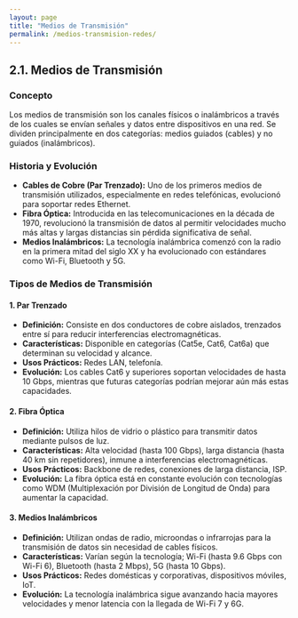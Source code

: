```yaml
---
layout: page
title: "Medios de Transmisión"
permalink: /medios-transmision-redes/
---
```


## 2.1. Medios de Transmisión

### Concepto
Los medios de transmisión son los canales físicos o inalámbricos a través de los cuales se envían señales y datos entre dispositivos en una red. Se dividen principalmente en dos categorías: medios guiados (cables) y no guiados (inalámbricos).

### Historia y Evolución
- **Cables de Cobre (Par Trenzado):** Uno de los primeros medios de transmisión utilizados, especialmente en redes telefónicas, evolucionó para soportar redes Ethernet.
- **Fibra Óptica:** Introducida en las telecomunicaciones en la década de 1970, revolucionó la transmisión de datos al permitir velocidades mucho más altas y largas distancias sin pérdida significativa de señal.
- **Medios Inalámbricos:** La tecnología inalámbrica comenzó con la radio en la primera mitad del siglo XX y ha evolucionado con estándares como Wi-Fi, Bluetooth y 5G.

### Tipos de Medios de Transmisión

#### 1. Par Trenzado
- **Definición:** Consiste en dos conductores de cobre aislados, trenzados entre sí para reducir interferencias electromagnéticas.
- **Características:** Disponible en categorías (Cat5e, Cat6, Cat6a) que determinan su velocidad y alcance.
- **Usos Prácticos:** Redes LAN, telefonía.
- **Evolución:** Los cables Cat6 y superiores soportan velocidades de hasta 10 Gbps, mientras que futuras categorías podrían mejorar aún más estas capacidades.

#### 2. Fibra Óptica
- **Definición:** Utiliza hilos de vidrio o plástico para transmitir datos mediante pulsos de luz.
- **Características:** Alta velocidad (hasta 100 Gbps), larga distancia (hasta 40 km sin repetidores), inmune a interferencias electromagnéticas.
- **Usos Prácticos:** Backbone de redes, conexiones de larga distancia, ISP.
- **Evolución:** La fibra óptica está en constante evolución con tecnologías como WDM (Multiplexación por División de Longitud de Onda) para aumentar la capacidad.

#### 3. Medios Inalámbricos
- **Definición:** Utilizan ondas de radio, microondas o infrarrojas para la transmisión de datos sin necesidad de cables físicos.
- **Características:** Varían según la tecnología; Wi-Fi (hasta 9.6 Gbps con Wi-Fi 6), Bluetooth (hasta 2 Mbps), 5G (hasta 10 Gbps).
- **Usos Prácticos:** Redes domésticas y corporativas, dispositivos móviles, IoT.
- **Evolución:** La tecnología inalámbrica sigue avanzando hacia mayores velocidades y menor latencia con la llegada de Wi-Fi 7 y 6G.
